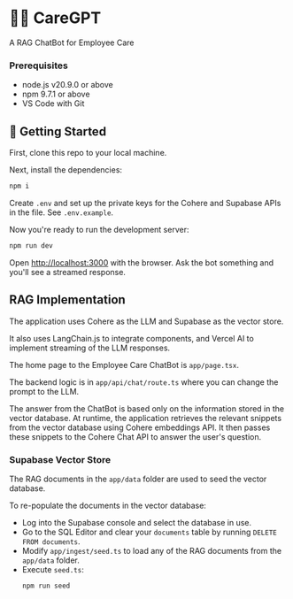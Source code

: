 # 👩‍🦰 CareGPT

A RAG ChatBot for Employee Care

### Prerequisites

- node.js v20.9.0 or above
- npm 9.7.1 or above
- VS Code with Git

## 🚀 Getting Started

First, clone this repo to your local machine.

Next, install the dependencies:

```bash
npm i
```

Create `.env` and set up the private keys for the Cohere and Supabase APIs in the file. See `.env.example`.

Now you're ready to run the development server:

```bash
npm run dev
```

Open [http://localhost:3000](http://localhost:3000) with the browser. Ask the bot something and you'll see a streamed response.

## RAG Implementation

The application uses Cohere as the LLM and Supabase as the vector store.

It also uses LangChain.js to integrate components, and Vercel AI to implement streaming of the LLM responses.

The home page to the Employee Care ChatBot is `app/page.tsx`.

The backend logic is in `app/api/chat/route.ts` where you can change the prompt to the LLM.

The answer from the ChatBot is based only on the information stored in the vector database. At runtime, the application retrieves the relevant snippets from the vector database using Cohere embeddings API. It then passes these snippets to the Cohere Chat API to answer the user's question.

### Supabase Vector Store

The RAG documents in the `app/data` folder are used to seed the vector database.

To re-populate the documents in the vector database:

- Log into the Supabase console and select the database in use.
- Go to the SQL Editor and clear your `documents` table by running `DELETE FROM documents`.
- Modify `app/ingest/seed.ts` to load any of the RAG documents from the `app/data` folder.
- Execute `seed.ts`:
  ```bash
  npm run seed
  ```
